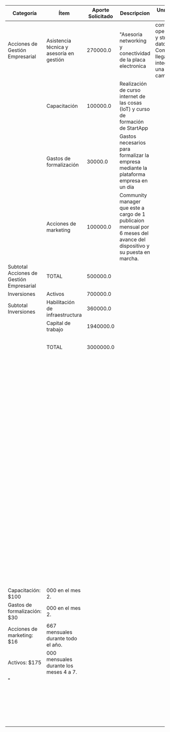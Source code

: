 | Categoría | Ítem | Aporte Solicitado | Descripcion | Unnamed: 4 | Unnamed: 5 | Unnamed: 6 | Unnamed: 7 | Unnamed: 8 | Unnamed: 9 | Unnamed: 10 | Unnamed: 11 | Unnamed: 12 | Unnamed: 13 | Unnamed: 14 | Unnamed: 15 | Unnamed: 16 | Unnamed: 17 | Unnamed: 18 | Unnamed: 19 | Unnamed: 20 | Unnamed: 21 |
| --- | --- | --- | --- | --- | --- | --- | --- | --- | --- | --- | --- | --- | --- | --- | --- | --- | --- | --- | --- | --- | --- |
| Acciones de Gestión Empresarial | Asistencia técnica y asesoría en gestión  | 270000.0 | "Asesoria networking y conectividad de la placa electronica |  continuidad operacional y stream de datos. Como llegar a integrar una camara." |  |  |  |  |  |  |  |  |  |  |  |  |  |  |  |  |  |  |
|  | Capacitación | 100000.0 | Realización de curso internet de las cosas (IoT) y curso de formación de StartApp |  |  |  |  |  |  |  |  |  |  |  |  |  |  |  |  |  |  |
|  | Gastos de formalización | 30000.0 | Gastos necesarios para formalizar la empresa mediante la plataforma empresa en un día |  |  |  |  |  |  |  |  |  |  |  |  |  |  |  |  |  |  |
|  | Acciones de marketing | 100000.0 | Community manager que este a cargo de 1 publicaion mensual por 6 meses del avance del dispositivo y su puesta en marcha. |  |  |  |  |  |  |  |  |  |  |  |  |  |  |  |  |  |  |
| Subtotal Acciones de Gestión Empresarial | TOTAL | 500000.0 |  |  |  |  |  |  |  |  |  |  |  |  |  |  |  |  |  |  |  |
| Inversiones | Activos  | 700000.0 |  |  |  |  |  |  |  |  |  |  |  |  |  |  |  |  |  |  |  |
| Subtotal Inversiones | Habilitación de infraestructura | 360000.0 |  |  |  |  |  | Mes |  |  |  | MQTT y ESP8266 |  | Finanzas | APP |  |  |  |  |  |  |
|  | Capital de trabajo | 1940000.0 |  |  |  |  |  | 1 | 2.0 | 3 | 4 | 5 | 6 | 7 | 8 | 9.0 | 10.0 | 11.0 | 12.0 | Totales |  |
|  | TOTAL | 3000000.0 |  |  |  |  | Asistencia técnica y asesoría en gestión  |  |  |  |  | 90000 |  | 90000 | 90000 |  |  |  |  | 270000 |  |
|  |  |  |  |  |  |  | Capacitación |  | 100000.0 |  |  |  |  |  |  |  |  |  |  | 100000 |  |
|  |  |  |  |  |  |  | Gastos de formalización |  | 30000.0 |  |  |  |  |  |  |  |  |  |  | 30000 |  |
|  |  |  |  |  |  |  | Acciones de marketing |  |  |  |  |  |  | 16666.66667 | 16666.66667 | 16666.66667 | 16666.66667 | 16666.66667 | 16666.66667 | 100000 |  |
|  |  |  |  |  |  |  | Activos  | 175000 | 175000.0 | 175000 | 175000 |  |  |  |  |  |  |  |  | 700000 |  |
|  |  |  |  |  |  |  | Habilitación de infraestructura | 30000 | 30000.0 | 30000 | 30000 | 30000 | 30000 | 30000 | 30000 | 30000.0 | 30000.0 | 30000.0 | 30000.0 | 360000 |  |
|  |  |  |  |  |  |  | Capital de trabajo | 161666.6667 | 161666.6667 | 161666.6667 | 161666.6667 | 161666.6667 | 161666.6667 | 161666.6667 | 161666.6667 | 161666.6667 | 161666.6667 | 161666.6667 | 161666.6667 | 1940000 |  |
|  |  |  |  |  |  | Internet | Suma | 366666.6667 | 496666.6667 | 366666.6667 | 366666.6667 | 281666.6667 | 191666.6667 | 298333.3333 | 298333.3333 | 208333.3333 | 208333.3333 | 208333.3333 | 208333.3333 | 3500000 |  |
|  |  |  |  |  |  | Nube/Cloud |  |  |  |  |  |  | Costo mensual | 291666.6667 |  |  |  |  |  |  |  |
|  |  |  |  |  |  | Hive | Promedios |  |  |  |  |  |  |  |  |  |  |  |  |  | Promedio Mensual |
|  |  |  |  |  |  |  | Fijos | 366666.6667 | 366666.6667 | 366666.6667 | 366666.6667 | 191666.6667 | 191666.6667 | 191666.6667 | 191666.6667 | 191666.6667 | 191666.6667 | 191666.6667 | 191666.6667 | 3000000 | 461538.4615 |
|  |  |  |  |  |  |  | variables | 0 | 130000.0 | 0 | 0 | 90000 | 0 | 106666.6667 | 106666.6667 | 16666.66667 | 16666.66667 | 16666.66667 | 16666.66667 | 500000 | 76923.07692 |
|  |  |  |  |  |  |  |  |  |  |  |  |  |  |  |  |  |  |  |  |  |  |
|  |  |  |  |  |  |  |  |  |  |  |  |  |  |  |  |  |  |  |  |  |  |
|  |  |  |  |  |  |  |  |  |  |  |  |  |  |  |  |  |  |  |  |  |  |
|  |  |  |  |  |  |  |  |  |  |  |  |  |  |  |  |  |  |  |  |  |  |
|  |  |  |  |  |  |  |  |  |  | Aporte total empresarial (Aporte empresarial + IVA (aproximado)) | 789.95 |  |  |  |  |  |  |  |  |  |  |
|  |  |  |  |  |  |  |  |  |  | Total proyecto | $ 4.289.950 |  |  |  |  |  |  |  |  |  |  |
|  |  |  |  |  |  |  |  |  |  |  |  |  |  |  |  |  |  |  |  |  |  |
|  |  |  |  |  |  |  |   |  |  |  |  |  |  |  |  |  |  |  |  |  |  |
|  |  |  |  |  |  |  |  |  |  |  |  |  |  |  |  |  |  |  |  |  |  |
|  |  |  |  |  |  |  |  |  |  |  |  |  |  |  |  |  |  |  |  |  |  |
|  |  |  |  |  |  |  | "Asistencia técnica y asesoría en gestión: $90 | 000 mensuales durante los primeros 3 meses. |
| Capacitación: $100 | 000 en el mes 2. |
| Gastos de formalización: $30 | 000 en el mes 2. |
| Acciones de marketing: $16 | 667 mensuales durante todo el año. |
| Activos: $175 | 000 mensuales durante los meses 4 a 7. |
| " |  |  |  |  |  |  |  |  |  |  |  |  |  |  |
|  |  |  |  |  |  |  |  |  |  |  |  |  |  |  |  |  |  |  |  |  |  |
|  |  |  |  |  |  |  | "Habilitación de infraestructura: $30 | 000 mensuales durante todo el año. Capital de trabajo: $161 | 667 mensuales durante todo el año. " |  |  |  |  |  |  |  |  |  |  |  |  |  |  |
